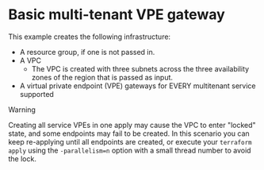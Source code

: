 # Basic multi-tenant VPE gateway

This example creates the following infrastructure:
- A resource group, if one is not passed in.
- A VPC
    - The VPC is created with three subnets across the three availability zones of the region that is passed as input.
- A virtual private endpoint (VPE) gateways for EVERY multitenant service supported

> [!WARNING]
> Creating all service VPEs in one apply may cause the VPC to enter "locked" state, and some endpoints may fail to be created.
> In this scenario you can keep re-applying until all endpoints are created, or execute your `terraform apply` using the
> `-parallelism=n` option with a small thread number to avoid the lock.
